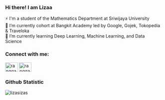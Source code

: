 ### Hi there! I am Lizaa

⚡ I'm a student of the Mathematics Department at Sriwijaya University <br>
🔭 I’m currently cohort at Bangkit Academy led by Google, Gojek, Tokopedia & Traveloka <br>
🌱 I’m currently learning Deep Learning, Machine Learning, and Data Science <br>
<!--📫 How to reach me: sitiliza4776@gmail.com <br> -->

<!--Feel free to connect with me on [LinkedIn](https://www.linkedin.com/in/sitilizla/) -->

<h3 align="left">Connect with me:</h3>
<p align="left">
<a href="https://www.linkedin.com/in/sitilizla" target="blank"><img align="center" src="https://raw.githubusercontent.com/rahuldkjain/github-profile-readme-generator/master/src/images/icons/Social/linked-in-alt.svg" alt="rangga saputra" height="30" width="40" /></a>
<a href="https://www.instagram.com/liizzaaaa_/" target="blank"><img align="center" src="https://raw.githubusercontent.com/rahuldkjain/github-profile-readme-generator/master/src/images/icons/Social/instagram.svg" alt="rangga_saputra37" height="30" width="40" /></a>
</p>

### Github Statistic
<p align="left">
<!--<a href="https://github.com/lizasizas">
  <img height="180em" src="https://github-readme-stats-eight-theta.vercel.app/api?username=lizasizas&show_icons=true&theme=algolia&include_all_commits=true&count_private=true"/>
  <img height="180em" src="https://github-readme-stats-eight-theta.vercel.app/api/top-langs/?username=lizasizas&layout=compact&langs_count=8&theme=algolia"/>
</a>
  -->
<p><img src="https://github-readme-stats.vercel.app/api/top-langs?username=lizasizas&show_icons=true&locale=en&layout=compact" alt="lizasizas" /></p>

</p>
  
<!--
**lizasizas/lizasizas** is a ✨ _special_ ✨ repository because its `README.md` (this file) appears on your GitHub profile.

Here are some ideas to get you started:

- 🔭 I’m currently working on ...
- 🌱 I’m currently learning ...
- 👯 I’m looking to collaborate on ...
- 🤔 I’m looking for help with ...
- 💬 Ask me about ...
- 📫 How to reach me: ...
- 😄 Pronouns: ...
- ⚡ Fun fact: ...
-->
